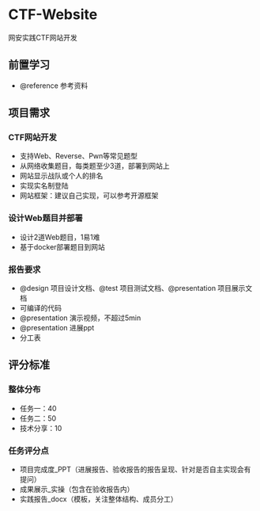 # CTF-Website
网安实践CTF网站开发

## 前置学习
- @reference 参考资料

## 项目需求

### CTF网站开发
- 支持Web、Reverse、Pwn等常见题型
- 从网络收集题目，每类题至少3道，部署到网站上
- 网站显示战队或个人的排名
- 实现实名制登陆
- 网站框架：建议自己实现，可以参考开源框架

### 设计Web题目并部署
- 设计2道Web题目，1易1难
- 基于docker部署题目到网站

### 报告要求
- @design 项目设计文档、@test 项目测试文档、@presentation 项目展示文档
- 可编译的代码
- @presentation 演示视频，不超过5min
- @presentation 进展ppt
- 分工表

## 评分标准
### 整体分布
- 任务一：40
- 任务二：50
- 技术分享：10
### 任务评分点
- 项目完成度_PPT（进展报告、验收报告的报告呈现、针对是否自主实现会有提问）
- 成果展示_实操（包含在验收报告内）
- 实践报告_docx（模板，关注整体结构、成员分工）

